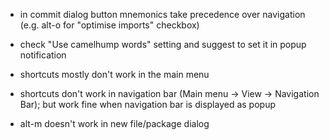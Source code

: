  - in commit dialog button mnemonics take precedence over navigation (e.g. alt-o for "optimise imports" checkbox)
 - check "Use camelhump words" setting and suggest to set it in popup notification
 
 - shortcuts mostly don't work in the main menu
 - shortcuts don't work in navigation bar (Main menu -> View -> Navigation Bar);
   but work fine when navigation bar is displayed as popup 
 - alt-m doesn't work in new file/package dialog
 